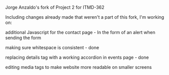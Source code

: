 Jorge Anzaldo's fork of Project 2 for ITMD-362


Including changes already made that weren't a part of this fork, I'm working on:

additional Javascript for the contact page - In the form of an alert when sending the form

making sure whitespace is consistent - done

replacing details tag with a working accordion in events page - done

editing media tags to make website more readable on smaller screens
